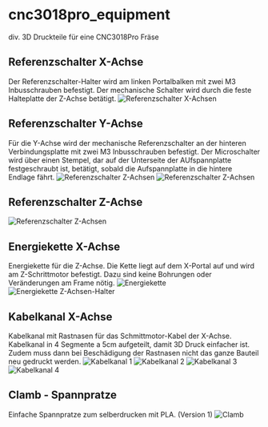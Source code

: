 # cnc3018pro_equipment
 div. 3D Druckteile für eine CNC3018Pro Fräse

## Referenzschalter X-Achse
Der Referenzschalter-Halter wird am linken Portalbalken mit zwei M3 Inbusschrauben befestigt. Der mechanische Schalter wird durch die feste Halteplatte der Z-Achse betätigt.
![Referenzschalter X-Achsen](/images/cnc3018_EndstopXY.png)

## Referenzschalter Y-Achse
Für die Y-Achse wird der mechanische Referenzschalter an der hinteren Verbindungsplatte mit zwei M3 Inbusschrauben befestigt. Der Microschalter wird über einen Stempel, dar auf der Unterseite der AUfspannplatte festgeschraubt ist, betätigt, sobald die Aufspannplatte in die hintere Endlage fährt.
![Referenzschalter Z-Achsen](/images/cnc3018_EndstopYAnschlag.png)
![Referenzschalter Z-Achsen](/images/cnc3018_EndstopYNutenstein.png)

## Referenzschalter Z-Achse
![Referenzschalter Z-Achsen](/images/cnc3018_EndstopZ.png)

## Energiekette X-Achse
Energiekette für die Z-Achse. Die Kette liegt auf dem X-Portal auf und wird am Z-Schrittmotor befestigt. Dazu sind keine Bohrungen oder Veränderungen am Frame nötig.
![Energiekette](/images/cnc3018_EnergieKette_img01.png)
![Energiekette Z-Achsen-Halter](/images/cnc3018_Energie_Z-Halter.png)

## Kabelkanal X-Achse
Kabelkanal mit Rastnasen für das Schmittmotor-Kabel der X-Achse. Kabelkanal in 4 Segmente a 5cm aufgeteilt, damit 3D Druck einfacher ist. Zudem muss dann bei Beschädigung der Rastnasen nicht das ganze Bauteil neu gedruckt werden.
![Kabelkanal 1](/images/cnc3018_Kabelkanal_v6_img01.png)
![Kabelkanal 2](/images/cnc3018_Kabelkanal_v6_img02.png)
![Kabelkanal 3](/images/cnc3018_Kabelkanal_v6_img03.png)
![Kabelkanal 4](/images/cnc3018_Kabelkanal_v6_img04.png)

## Clamb - Spannpratze
Einfache Spannpratze zum selberdrucken mit PLA. (Version 1)
![Clamb](/images/cnc3018_Clamb.png)
